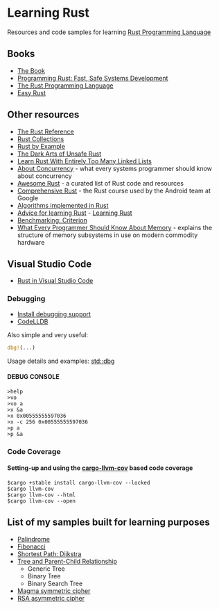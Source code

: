 # Learning Rust

Resources and code samples for learning [Rust Programming Language](https://www.rust-lang.org/)
  
## Books

- [The Book](https://doc.rust-lang.org/book)
- [Programming Rust: Fast, Safe Systems Development](https://www.amazon.com/Programming-Rust-Fast-Systems-Development/dp/1492052590)
- [The Rust Programming Language](https://www.cs.brandeis.edu/~cs146a/rust/doc-02-21-2015/book/README.html)
- [Easy Rust](https://dhghomon.github.io/easy_rust/)
  
## Other resources

- [The Rust Reference](https://doc.rust-lang.org/reference)
- [Rust Collections](https://doc.rust-lang.org/std/collections)
- [Rust by Example](https://doc.rust-lang.org/rust-by-example/index.html)
- [The Dark Arts of Unsafe Rust](https://doc.rust-lang.org/nightly/nomicon/)
- [Learn Rust With Entirely Too Many Linked Lists](https://rust-unofficial.github.io/too-many-lists/)
- [About Concurrency](https://assets.bitbashing.io/papers/concurrency-primer.pdf) - what every systems programmer should know about concurrency
- [Awesome Rust](https://github.com/rust-unofficial/awesome-rust) - a curated list of Rust code and resources
- [Comprehensive Rust](https://github.com/google/comprehensive-rust) - the Rust course used by the Android team at Google
- [Algorithms implemented in Rust](https://github.com/TheAlgorithms/Rust)
- [Advice for learning Rust](https://github.com/QuineDot/rust-learning) - [Learning Rust](https://quinedot.github.io/rust-learning/)
- [Benchmarking: Criterion](https://bheisler.github.io/criterion.rs/book/)
- [What Every Programmer Should Know About Memory](https://people.freebsd.org/~lstewart/articles/cpumemory.pdf) - explains the structure of memory subsystems in use on modern commodity hardware
  
## Visual Studio Code

- [Rust in Visual Studio Code](https://code.visualstudio.com/docs/languages/rust)

### Debugging

- [Install debugging support](https://code.visualstudio.com/docs/languages/rust#_debugging)
- [CodeLLDB](https://marketplace.visualstudio.com/items?itemName=vadimcn.vscode-lldb)

Also simple and very useful:

```rust
dbg!(...)
```

Usage details and examples: [std::dbg](https://doc.rust-lang.org/std/macro.dbg.html)

#### DEBUG CONSOLE

```text
>help
>vo
>vo a
>x &a
>x 0x00555555597036
>x -c 256 0x00555555597036
>p a
>p &a
```

### Code Coverage

#### Setting-up and using the [cargo-llvm-cov](https://github.com/taiki-e/cargo-llvm-cov) based code coverage

```text
$cargo +stable install cargo-llvm-cov --locked
$cargo llvm-cov
$cargo llvm-cov --html
$cargo llvm-cov --open 
```

## List of my samples built for learning purposes

- [Palindrome](https://github.com/sheroz/palindrome)
- [Fibonacci](https://github.com/sheroz/fibonacci)
- [Shortest Path: Dijkstra](https://github.com/sheroz/shortest_path)
- [Tree and Parent-Child Relationship](https://github.com/sheroz/tree-samples-rs)
  - Generic Tree
  - Binary Tree
  - Binary Search Tree
- [Magma symmetric cipher](https://github.com/sheroz/magma)
- [RSA asymmetric cipher](https://github.com/sheroz/rsa)
